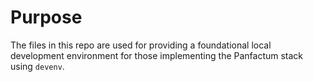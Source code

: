 # Purpose

The files in this repo are used for providing a foundational
local development environment for those implementing the
Panfactum stack using `devenv`.